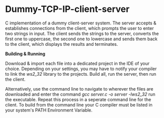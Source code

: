 # Dummy-TCP-IP-client-server
C implementation of a dummy client-server system. The server accepts & establishes connections from the client, which prompts
the user to enter two strings in input. The client sends the strings to the server, converts the first one to uppercase, the second
one to lowercase and sends them back to the client, which displays the results and terminates.

<b>Building & Running</b>

Download & import each file into a dedicated project in the IDE of your choice. Depending on your settings, you may have to notify
your compiler to link the <i>ws2_32</i> library to the projects. Build all, run the server, then run the client.

Alternatively, use the command line to navigate to wherever the files are downloaded and enter the command 
<i>gcc server.c -o server -lws2_32</i> run the executable. Repeat this process in a seperate command line for the client.
To build from the command line your C compiler must be listed in your system's PATH Environment Variable.
